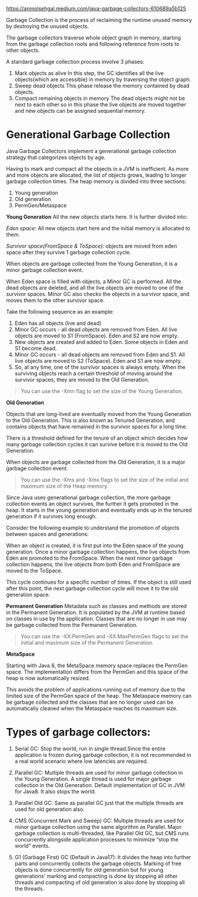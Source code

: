 https://anmolsehgal.medium.com/java-garbage-collectors-610689a5b125

Garbage Collection is the process of reclaiming the runtime unused memory by destroying the unused objects.<br/>

The garbage collectors traverse whole object graph in memory, starting from the garbage collection roots and following
reference from roots to other objects.<br/>

A standard garbage collection process involve 3 phases:

1. Mark objects as alive
   In this step, the GC identifies all the live objects(which are accessible) in memory by traversing the object graph.
2. Sweep dead objects
   This phase release the memory contained by dead objects.
3. Compact remaining objects in memory
   The dead objects might not be next to each other so in this phase the live objects are moved together and new objects
   can be assigned sequential memory.

# Generational Garbage Collection

Java Garbage Collectors implement a generational garbage collection strategy that categorizes objects by age.

Having to mark and compact all the objects in a JVM is inefficient. As more and more objects are allocated, the list of
objects grows, leading to longer garbage collection times.
The heap memory is divided into three sections:

1. Young generation
2. Old generation
3. PermGen/Metaspace

**Young Generation**
All the new objects starts here. It is further divided into:

*Eden space:* All new objects start here and the initial memory is allocated to them.

*Survivor space(FromSpace & ToSpace):* objects are moved from eden space after they survive 1 garbage collection cycle.

When objects are garbage collected from the Young Generation, it is a minor garbage collection event.

When Eden space is filled with objects, a Minor GC is performed. All the dead objects are deleted, and all the live
objects are moved to one of the survivor spaces. Minor GC also checks the objects in a survivor space, and moves them to
the other survivor space.

Take the following sequence as an example:

1. Eden has all objects (live and dead)
2. Minor GC occurs - all dead objects are removed from Eden. All live objects are moved to S1 (FromSpace). Eden and S2
   are now empty.
3. New objects are created and added to Eden. Some objects in Eden and S1 become dead.
4. Minor GC occurs - all dead objects are removed from Eden and S1. All live objects are moved to S2 (ToSpace). Eden and
   S1 are now empty.
5. So, at any time, one of the survivor spaces is always empty. When the surviving objects reach a certain threshold of
   moving around the survivor spaces, they are moved to the Old Generation.

> You can use the -Xmn flag to set the size of the Young Generation.

**Old Generation**

Objects that are long-lived are eventually moved from the Young Generation to the Old Generation. This is also known as
Tenured Generation, and contains objects that have remained in the survivor spaces for a long time.

There is a threshold defined for the tenure of an object which decides how many garbage collection cycles it can survive
before it is moved to the Old Generation.

When objects are garbage collected from the Old Generation, it is a major garbage collection event.

> You can use the -Xms and -Xmx flags to set the size of the initial and maximum size of the Heap memory.

Since Java uses generational garbage collection, the more garbage collection events an object survives, the further it
gets promoted in the heap. It starts in the young generation and eventually ends up in the tenured generation if it
survives long enough.

Consider the following example to understand the promotion of objects between spaces and generations:

When an object is created, it is first put into the Eden space of the young generation. Once a minor garbage collection
happens, the live objects from Eden are promoted to the FromSpace. When the next minor garbage collection happens, the
live objects from both Eden and FromSpace are moved to the ToSpace.

This cycle continues for a specific number of times. If the object is still used after this point, the next garbage
collection cycle will move it to the old generation space.

**Permanent Generation**
Metadata such as classes and methods are stored in the Permanent Generation. It is populated by the JVM at runtime based
on classes in use by the application. Classes that are no longer in use may be garbage collected from the Permanent
Generation.

> You can use the -XX:PermGen and -XX:MaxPermGen flags to set the initial and maximum size of the Permanent Generation.

**MetaSpace**

Starting with Java 8, the MetaSpace memory space replaces the PermGen space. The implementation differs from the PermGen
and this space of the heap is now automatically resized.

This avoids the problem of applications running out of memory due to the limited size of the PermGen space of the heap.
The Metaspace memory can be garbage collected and the classes that are no longer used can be automatically cleaned when
the Metaspace reaches its maximum size.

# Types of garbage collectors:

1. Serial GC: Stop the world, run in single thread.Since the entire application is frozen during garbage collection, it
   is not recommended in a real world scenario where low latencies are required.

2. Parallel GC: Multiple threads are used for minor garbage collection in the Young Generation. A single thread is used
   for major garbage collection in the Old Generation. Default implementation of GC in JVM for Java8. It also stops the
   world.

3. Parallel Old GC: Same as parallel GC just that the multiple threads are used for old generation also.

4. CMS (Concurrent Mark and Sweep) GC: Multiple threads are used for minor garbage collection using the same algorithm
   as Parallel. Major garbage collection is multi-threaded, like Parallel Old GC, but CMS runs concurrently alongside
   application processes to minimize “stop the world” events.

5. G1 (Garbage First) GC (Default in Java17): It divides the heap into further parts and concurrently collects the
   garbage objects. Marking of free objects is done concurrently for old generation but for young generations' marking
   and compacting is done by stopping all other threads and compacting of old generation is also done by stopping all
   the threads.